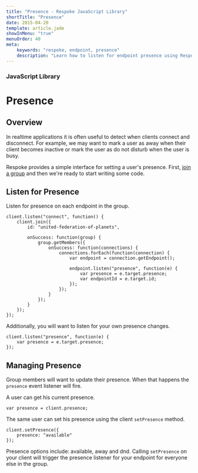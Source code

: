 ```yaml
---
title: "Presence - Respoke JavaScript Library"
shortTitle: "Presence"
date: 2015-04-20
template: article.jade
showInMenu: "true"
menuOrder: 40
meta:
    keywords: "respoke, endpoint, presence"
    description: "Learn how to listen for endpoint presence using Respoke"
---
```


### JavaScript Library
# Presence

## Overview

In realtime applications it is often useful to detect when clients connect and disconnect. For example, we may want to
mark a user as away when their client becomes inactive or mark the user as do not disturb when the user is busy.

Respoke provides a simple interface for setting a user's presence. First,
[join a group](/client/javascript/guide/group-joining.html) and then we're ready to start writing some code.

## Listen for Presence

Listen for presence on each endpoint in the group.

    client.listen("connect", function() {
        client.join({
            id: "united-federation-of-planets",

            onSuccess: function(group) {
                group.getMembers({
                    onSuccess: function(connections) {
                        connections.forEach(function(connection) {
                            var endpoint = connection.getEndpoint();

                            endpoint.listen("presence", function(e) {
                                var presence = e.target.presence;
                                var endpointId = e.target.id;
                            });
                        });
                    }
                });
            }
        });
    });

Additionally, you will want to listen for your own presence changes.

    client.listen("presence", function(e) {
        var presence = e.target.presence;
    });

## Managing Presence

Group members will want to update their presence. When that happens the `presence` event listener will fire.

A user can get his current presence.

    var presence = client.presence;

The same user can set his presence using the client `setPresence` method.

    client.setPresence({
        presence: "available"
    });

Presence options include: available, away and dnd. Calling `setPresence` on your client will trigger the presence
listener for your endpoint for everyone else in the group.

